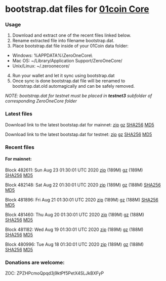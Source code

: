 # bootstrap.dat files for [01coin Core](https://01coin.io)

### Usage

1. Download and extract one of the recent files linked below.
2. Rename extracted file into filename bootstrap.dat.
3. Place bootstrap.dat file inside of your 01Coin data folder:
 - Windows: %APPDATA%\ZeroOneCore\
 - Mac OS: ~/Library/Application Support/ZeroOneCore/
 - Unix/Linux: ~/.zeroonecore/
4. Run your wallet and let it sync using bootstrap.dat
5. Once sync is done bootstrap.dat file will be renamed to bootstrap.dat.old automagically and can be safely removed.

_NOTE: bootstrap.dat for testnet must be placed in **testnet3** subfolder of corresponding ZeroOneCore folder_

### Latest files
Download link to the latest bootstap.dat for mainnet: [zip](https://files.01coin.io/mainnet/bootstrap.dat.zip) [gz](https://files.01coin.io/mainnet/bootstrap.dat.tar.gz) [SHA256](https://files.01coin.io/mainnet/sha256.txt) [MD5](https://files.01coin.io/mainnet/md5.txt)

Download link to the latest bootstap.dat for testnet: [zip](https://files.01coin.io/testnet/bootstrap.dat.zip) [gz](https://files.01coin.io/testnet/bootstrap.dat.tar.gz) [SHA256](https://files.01coin.io/testnet/sha256.txt) [MD5](https://files.01coin.io/testnet/md5.txt)

### Recent files

#### For mainnet:

Block 482611: Sun Aug 23 01:30:01 UTC 2020 [zip](https://files.01coin.io/mainnet/2020-08-23/bootstrap.dat.zip) (189M) [gz](https://files.01coin.io/mainnet/2020-08-23/bootstrap.dat.tar.gz) (189M) [SHA256](https://files.01coin.io/mainnet/2020-08-23/sha256.txt) [MD5](https://files.01coin.io/mainnet/2020-08-23/md5.txt)

Block 482148: Sat Aug 22 01:30:01 UTC 2020 [zip](https://files.01coin.io/mainnet/2020-08-22/bootstrap.dat.zip) (189M) [gz](https://files.01coin.io/mainnet/2020-08-22/bootstrap.dat.tar.gz) (188M) [SHA256](https://files.01coin.io/mainnet/2020-08-22/sha256.txt) [MD5](https://files.01coin.io/mainnet/2020-08-22/md5.txt)

Block 481896: Fri Aug 21 01:30:01 UTC 2020 [zip](https://files.01coin.io/mainnet/2020-08-21/bootstrap.dat.zip) (189M) [gz](https://files.01coin.io/mainnet/2020-08-21/bootstrap.dat.tar.gz) (188M) [SHA256](https://files.01coin.io/mainnet/2020-08-21/sha256.txt) [MD5](https://files.01coin.io/mainnet/2020-08-21/md5.txt)

Block 481460: Thu Aug 20 01:30:01 UTC 2020 [zip](https://files.01coin.io/mainnet/2020-08-20/bootstrap.dat.zip) (189M) [gz](https://files.01coin.io/mainnet/2020-08-20/bootstrap.dat.tar.gz) (188M) [SHA256](https://files.01coin.io/mainnet/2020-08-20/sha256.txt) [MD5](https://files.01coin.io/mainnet/2020-08-20/md5.txt)

Block 481182: Wed Aug 19 01:30:01 UTC 2020 [zip](https://files.01coin.io/mainnet/2020-08-19/bootstrap.dat.zip) (189M) [gz](https://files.01coin.io/mainnet/2020-08-19/bootstrap.dat.tar.gz) (188M) [SHA256](https://files.01coin.io/mainnet/2020-08-19/sha256.txt) [MD5](https://files.01coin.io/mainnet/2020-08-19/md5.txt)

Block 480996: Tue Aug 18 01:30:01 UTC 2020 [zip](https://files.01coin.io/mainnet/2020-08-18/bootstrap.dat.zip) (189M) [gz](https://files.01coin.io/mainnet/2020-08-18/bootstrap.dat.tar.gz) (188M) [SHA256](https://files.01coin.io/mainnet/2020-08-18/sha256.txt) [MD5](https://files.01coin.io/mainnet/2020-08-18/md5.txt)


### Donations are welcome:

ZOC: ZPZHPcmoQpqd3j9ktPf5PetX4SLJkBXFyP
